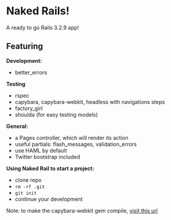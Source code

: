 # Naked Rails!
A ready to go Rails 3.2.9 app!

## Featuring

**Development:**
- better_errors

**Testing**
- rspec
- capybara, capybara-webkit, headless with navigations steps
- factory_girl
- shoulda (for easy testing models)

**General:**
- a Pages controller, which will render its action
- useful partials: flash_messages, validation_errors
- use HAML by default
- Twitter bootstrap included

**Using Naked Rail to start a project:**
- clone repo
- `rm -rf .git`
- `git init`
- continue your development

Note:
to make the capybara-webkit gem compile, [visit this url](https://github.com/thoughtbot/capybara-webkit/wiki/Installing-Qt-and-compiling-capybara-webkit)

